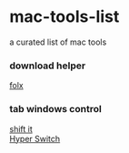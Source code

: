 # mac-tools-list
a curated list of mac tools
### download helper
[folx](http://mac.eltima.com/folx-download.html)  
### tab windows control
[shift it]()  
[Hyper Switch]()  
